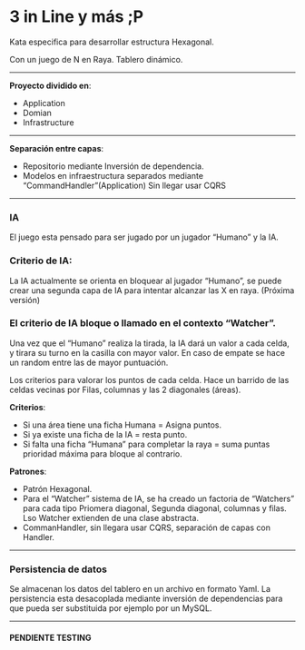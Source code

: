3 in Line y más ;P
==================

Kata especifica para desarrollar estructura Hexagonal.

Con un juego de N en Raya. Tablero dinámico.

---

**Proyecto dividido en**:

- Application
- Domian
- Infrastructure

---

**Separación entre capas**:

- Repositorio mediante Inversión de dependencia.
- Modelos en infraestructura separados mediante “CommandHandler”(Application) Sin llegar usar CQRS

---

### IA

El juego esta pensado para ser jugado por un jugador “Humano” y la IA.

### Criterio de IA:

La IA actualmente se orienta en bloquear al jugador “Humano”, se puede crear una segunda capa de IA para intentar alcanzar las X en raya. (Próxima versión)

### El criterio de IA bloque o llamado en el contexto “Watcher”.

Una vez que el “Humano” realiza la tirada, la IA dará un valor a cada celda, y tirara su turno en la casilla con mayor  valor. En caso de empate se hace un random entre las de mayor puntuación.

Los criterios para valorar los puntos de cada celda. Hace un barrido de las celdas vecinas por Filas, columnas y las 2 diagonales (áreas).

**Criterios**:
- Si una área tiene una ficha Humana = Asigna puntos.
- Si ya existe una ficha de la IA = resta punto.
- Si falta una ficha “Humana” para completar la raya = suma puntas prioridad máxima para bloque al contrario.


**Patrones**:

- Patrón Hexagonal.
- Para el “Watcher” sistema de IA, se ha creado un factoria de “Watchers” para cada tipo Priomera diagonal, Segunda diagonal, columnas y filas. Lso Watcher extienden de una clase abstracta.
- CommanHandler, sin llegara usar CQRS, separación de capas con Handler.

---

### Persistencia de datos

Se almacenan los datos del tablero en un archivo en formato Yaml. La persistencia esta desacoplada mediante inversión de dependencias para que pueda ser substituida por ejemplo por un MySQL.

---

#### PENDIENTE TESTING

